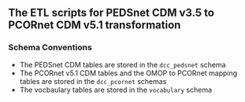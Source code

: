 ## The ETL scripts for PEDSnet CDM v3.5 to PCORnet CDM v5.1 transformation

### Schema Conventions

- The PEDSnet CDM tables are stored in the `dcc_pedsnet` schema
- The PCORnet v5.1 CDM tables and the OMOP to PCORnet mapping tables are stored in the `dcc_pcornet` schemas
- The vocbaulary tables are stored in the `vocabulary` schema 

